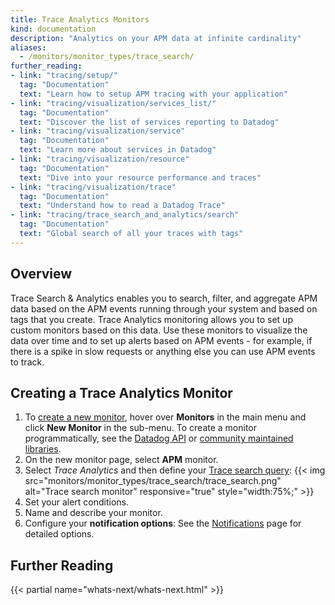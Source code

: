 ```yaml
---
title: Trace Analytics Monitors
kind: documentation
description: "Analytics on your APM data at infinite cardinality"
aliases:
  - /monitors/monitor_types/trace_search/
further_reading:
- link: "tracing/setup/"
  tag: "Documentation"
  text: "Learn how to setup APM tracing with your application"
- link: "tracing/visualization/services_list/"
  tag: "Documentation"
  text: "Discover the list of services reporting to Datadog"
- link: "tracing/visualization/service"
  tag: "Documentation"
  text: "Learn more about services in Datadog"
- link: "tracing/visualization/resource"
  tag: "Documentation"
  text: "Dive into your resource performance and traces"
- link: "tracing/visualization/trace"
  tag: "Documentation"
  text: "Understand how to read a Datadog Trace"
- link: "tracing/trace_search_and_analytics/search"
  tag: "Documentation"
  text: "Global search of all your traces with tags"
---
```

## Overview 

Trace Search & Analytics enables you to search, filter, and aggregate APM data based on the APM events running through your system and based on tags that you create. Trace Analytics monitoring allows you to set up custom monitors based on this data. Use these monitors to visualize the data over time and to set up alerts based on APM events - for example, if there is a spike in slow requests or anything else you can use APM events to track.

## Creating a Trace Analytics Monitor

1. To [create a new monitor][1], hover over **Monitors** in the main menu and click **New Monitor** in the sub-menu. To create a monitor programmatically, see the [Datadog API][2] or [community maintained libraries][3].
2. On the new monitor page, select **APM** monitor.
3. Select *Trace Analytics* and then define your [Trace search query][4]:
    {{< img src="monitors/monitor_types/trace_search/trace_search.png" alt="Trace search monitor" responsive="true" style="width:75%;" >}}
4. Set your alert conditions.
5. Name and describe your monitor.
6. Configure your **notification options**:
    See the [Notifications][5] page for detailed options.

## Further Reading

{{< partial name="whats-next/whats-next.html" >}}

[1]: https://app.datadoghq.com/monitors#/create
[2]: /api/#monitors
[3]: /developers/libraries/#managing-monitors
[4]: /tracing/trace_search_and_analytics/search
[5]: /monitors/notifications
